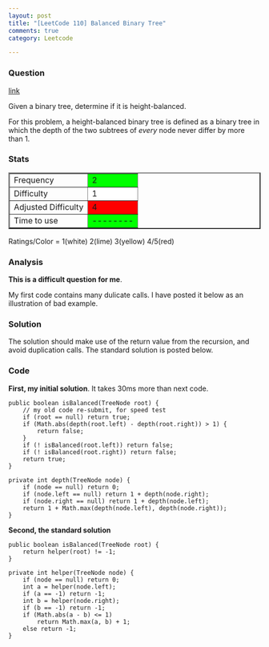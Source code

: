 ```yaml
---
layout: post
title: "[LeetCode 110] Balanced Binary Tree"
comments: true
category: Leetcode

---
```



### Question 
[link](https://oj.leetcode.com/problems/balanced-binary-tree/)

<div class="question-content">
            <p></p><p>Given a binary tree, determine if it is height-balanced.
</p>

<p>
For this problem, a height-balanced binary tree is defined as a binary tree in which the depth of the two subtrees of <i>every</i> node never differ by more than 1.
</p><p></p>
          </div>

### Stats
<table border="2">
	<tr>
		<td>Frequency</td>
		<td bgcolor="lime">2</td>
	</tr>
	<tr>
		<td>Difficulty</td>
		<td bgcolor="white">1</td>
	</tr>
	<tr>
		<td>Adjusted Difficulty</td>
		<td bgcolor="red">4</td>
	</tr>
	<tr>
		<td>Time to use</td>
		<td bgcolor="lime">--------</td>
	</tr>
</table>

Ratings/Color = 1(white) 2(lime) 3(yellow) 4/5(red)

### Analysis

__This is a difficult question for me__. 

My first code contains many dulicate calls. I have posted it below as an illustration of bad example. 

### Solution

The solution should make use of the return value from the recursion, and avoid duplication calls. The standard solution is posted below. 

### Code

__First, my initial solution__. It takes 30ms more than next code. 

    public boolean isBalanced(TreeNode root) {
        // my old code re-submit, for speed test
        if (root == null) return true;
        if (Math.abs(depth(root.left) - depth(root.right)) > 1) {
            return false;
        }
        if (! isBalanced(root.left)) return false;
        if (! isBalanced(root.right)) return false;
        return true;
    }
    
    private int depth(TreeNode node) {
        if (node == null) return 0;
        if (node.left == null) return 1 + depth(node.right);
        if (node.right == null) return 1 + depth(node.left);
        return 1 + Math.max(depth(node.left), depth(node.right));
    }

__Second, the standard solution__

    public boolean isBalanced(TreeNode root) {
        return helper(root) != -1;
    }
    
    private int helper(TreeNode node) {
        if (node == null) return 0;
        int a = helper(node.left);
        if (a == -1) return -1;
        int b = helper(node.right);
        if (b == -1) return -1;
        if (Math.abs(a - b) <= 1) 
            return Math.max(a, b) + 1;
        else return -1;
    }
